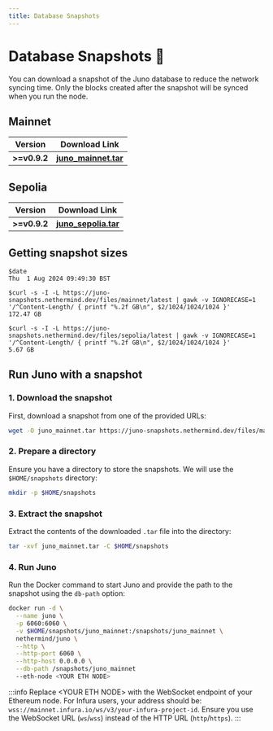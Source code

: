 ```yaml
---
title: Database Snapshots
---
```


# Database Snapshots :camera_flash:

You can download a snapshot of the Juno database to reduce the network syncing time. Only the blocks created after the snapshot will be synced when you run the node.

## Mainnet

| Version | Download Link |
| ------- | ------------- |
| **>=v0.9.2**  | [**juno_mainnet.tar**](https://juno-snapshots.nethermind.dev/files/mainnet/latest) |

## Sepolia

| Version | Download Link |
| ------- | ------------- |
| **>=v0.9.2** | [**juno_sepolia.tar**](https://juno-snapshots.nethermind.dev/files/sepolia/latest) |

## Getting snapshot sizes

```console
$date
Thu  1 Aug 2024 09:49:30 BST

$curl -s -I -L https://juno-snapshots.nethermind.dev/files/mainnet/latest | gawk -v IGNORECASE=1 '/^Content-Length/ { printf "%.2f GB\n", $2/1024/1024/1024 }'
172.47 GB

$curl -s -I -L https://juno-snapshots.nethermind.dev/files/sepolia/latest | gawk -v IGNORECASE=1 '/^Content-Length/ { printf "%.2f GB\n", $2/1024/1024/1024 }'
5.67 GB
```

## Run Juno with a snapshot

### 1. Download the snapshot

First, download a snapshot from one of the provided URLs:

```bash
wget -O juno_mainnet.tar https://juno-snapshots.nethermind.dev/files/mainnet/latest
```

### 2. Prepare a directory

Ensure you have a directory to store the snapshots. We will use the `$HOME/snapshots` directory:

```bash
mkdir -p $HOME/snapshots
```

### 3. Extract the snapshot

Extract the contents of the downloaded `.tar` file into the directory:

```bash
tar -xvf juno_mainnet.tar -C $HOME/snapshots
```

### 4. Run Juno

Run the Docker command to start Juno and provide the path to the snapshot using the `db-path` option:

```bash
docker run -d \
  --name juno \
  -p 6060:6060 \
  -v $HOME/snapshots/juno_mainnet:/snapshots/juno_mainnet \
  nethermind/juno \
  --http \
  --http-port 6060 \
  --http-host 0.0.0.0 \
  --db-path /snapshots/juno_mainnet
  --eth-node <YOUR ETH NODE>
```

:::info
Replace \<YOUR ETH NODE\> with the WebSocket endpoint of your Ethereum node. For Infura users, your address should be: `wss://mainnet.infura.io/ws/v3/your-infura-project-id`. Ensure you use the WebSocket URL (`ws`/`wss`) instead of the HTTP URL (`http`/`https`).
:::
